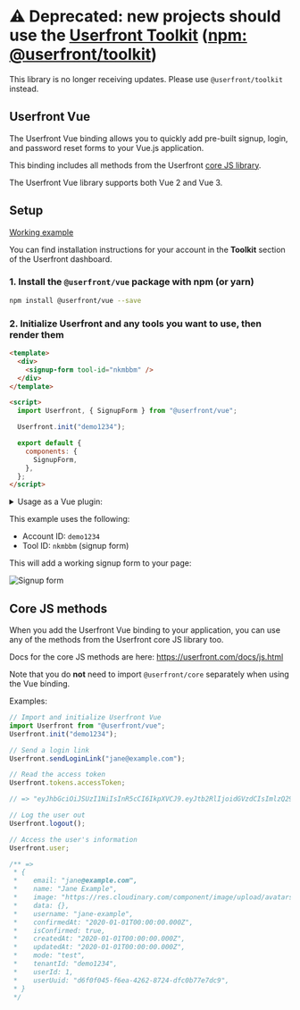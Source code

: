 # ⚠️ Deprecated: new projects should use the [Userfront Toolkit](https://github.com/userfront/toolkit) ([npm: @userfront/toolkit](https://www.npmjs.com/package/@userfront/toolkit))

This library is no longer receiving updates. Please use `@userfront/toolkit` instead.

## Userfront Vue

The Userfront Vue binding allows you to quickly add pre-built signup, login, and password reset forms to your Vue.js application.

This binding includes all methods from the Userfront [core JS library](https://userfront.com/docs/js.html).

The Userfront Vue library supports both Vue 2 and Vue 3.

## Setup

[Working example](https://codesandbox.io/s/userfront-vue-example-5xf85?file=/src/App.vue)

You can find installation instructions for your account in the **Toolkit** section of the Userfront dashboard.

### 1. Install the `@userfront/vue` package with npm (or yarn)

```sh
npm install @userfront/vue --save
```

### 2. Initialize Userfront and any tools you want to use, then render them

```html
<template>
  <div>
    <signup-form tool-id="nkmbbm" />
  </div>
</template>

<script>
  import Userfront, { SignupForm } from "@userfront/vue";

  Userfront.init("demo1234");

  export default {
    components: {
      SignupForm,
    },
  };
</script>
```

<details><summary>Usage as a Vue plugin:</summary>

Userfront may also be installed as a Vue plugin.

This initializes Userfront when your app launches, and makes all of the tools available anywhere any your app.

**Vue 3**:

```js
// main.js - Vue 3
import { createApp } from "vue";
import App from "./App.vue";
import Userfront from "@userfront/vue";

const app = createApp(App);
// Install Userfront as a plugin
app.use(Userfront, { tenantId: "demo1234" });

app.mount("#app");
```

**Vue 2**:

```js
// main.js - Vue 2
import Vue from "vue";
import App from "./App.vue";
import Userfront from "@userfront/vue";

// Install Userfront as a plugin
Vue.use(Userfront, { tenantId: "demo1234" });

new Vue({ render: (h) => h(App) })
  .$mount("#app");
```

When the plugin is initialized, it automatically calls `Userfront.init()` with your tenant ID.

This registers the forms globally on your Vue instance, so you can use them in any component:

```html
<!-- Vue 2 and Vue 3 -->
<template>
  <div>
    <SignupForm tool-id="nkmbbm" />
  </div>
</template>

<script>
  // No script needed!
</script>
```

When using as a plugin, Core JS methods are used as in the following section.

</details>

This example uses the following:

- Account ID: `demo1234`
- Tool ID: `nkmbbm` (signup form)

This will add a working signup form to your page:

![Signup form](https://res.cloudinary.com/component/image/upload/v1597168270/permanent/signup-mod.png)

## Core JS methods

When you add the Userfront Vue binding to your application, you can use any of the methods from the Userfront core JS library too.

Docs for the core JS methods are here: https://userfront.com/docs/js.html

Note that you do **not** need to import `@userfront/core` separately when using the Vue binding.

Examples:

```js
// Import and initialize Userfront Vue
import Userfront from "@userfront/vue";
Userfront.init("demo1234");

// Send a login link
Userfront.sendLoginLink("jane@example.com");

// Read the access token
Userfront.tokens.accessToken;

// => "eyJhbGciOiJSUzI1NiIsInR5cCI6IkpXVCJ9.eyJtb2RlIjoidGVzdCIsImlzQ29uZmlybWVkIjp0cnVlLCJ1c2VySWQiOjEsInVzZXJVdWlkIjoiZDAwNTlmN2UtYzU0OS00NmYzLWEzYTMtOGEwNDY0MDkzZmMyIiwidGVuYW50SWQiOiJwOW55OGJkaiIsInNlc3Npb25JZCI6IjRlZjBlMjdjLTI1NDAtNDIzOS05YTJiLWRkZjgyZjE3YmExYiIsImF1dGhvcml6YXRpb24iOnsicDlueThiZGoiOnsidGVuYW50SWQiOiJwOW55OGJkaiIsIm5hbWUiOiJVc2VyZnJvbnQiLCJyb2xlcyI6WyJhZG1pbiJdLCJwZXJtaXNzaW9ucyI6W119fSwiaWF0IjoxNjE3MTQ4MDY3LCJleHAiOjE2MTk3NDAwNjd9.gYz4wxPHLY6PNp8KPEyIjLZ8QzG3-NFJGPitginuLaU"

// Log the user out
Userfront.logout();

// Access the user's information
Userfront.user;

/** =>
 * {
 *    email: "jane@example.com",
 *    name: "Jane Example",
 *    image: "https://res.cloudinary.com/component/image/upload/avatars/avatar-plain-9.png",
 *    data: {},
 *    username: "jane-example",
 *    confirmedAt: "2020-01-01T00:00:00.000Z",
 *    isConfirmed: true,
 *    createdAt: "2020-01-01T00:00:00.000Z",
 *    updatedAt: "2020-01-01T00:00:00.000Z",
 *    mode: "test",
 *    tenantId: "demo1234",
 *    userId: 1,
 *    userUuid: "d6f0f045-f6ea-4262-8724-dfc0b77e7dc9",
 * }
 */
```
